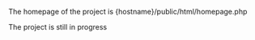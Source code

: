 The homepage of the project is {hostname}/public/html/homepage.php

The project is still in progress
